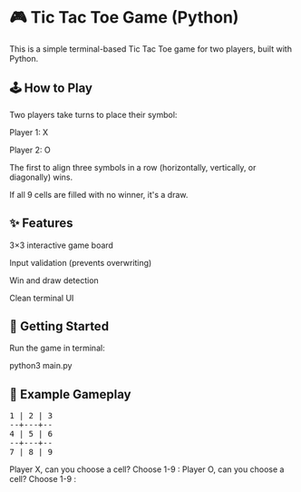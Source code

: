 # 🎮 Tic Tac Toe Game (Python)
This is a simple terminal-based Tic Tac Toe game for two players, built with Python.

## 🕹️ How to Play
Two players take turns to place their symbol:

Player 1: X

Player 2: O

The first to align three symbols in a row (horizontally, vertically, or diagonally) wins.

If all 9 cells are filled with no winner, it's a draw.

## ✨ Features
3×3 interactive game board

Input validation (prevents overwriting)

Win and draw detection

Clean terminal UI

## 🚀 Getting Started
Run the game in terminal:

python3 main.py

## 🧩 Example Gameplay
<pre>
1 | 2 | 3
--+---+--
4 | 5 | 6
--+---+--
7 | 8 | 9
</pre>
Player X, can you choose a cell? Choose 1-9 :
Player O, can you choose a cell? Choose 1-9 :